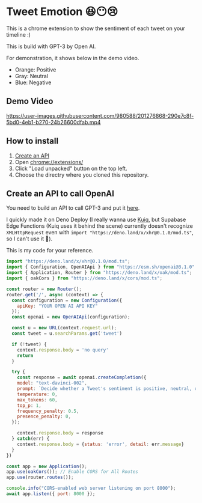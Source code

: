 # Tweet Emotion 😆😶😢

This is a chrome extension to show the sentiment of each tweet on your timeline :)

This is build with GPT-3 by Open AI.

For demonstration, it shows below in the demo video.
* Orange: Positive
* Gray: Neutral
* Blue: Negative

## Demo Video

https://user-images.githubusercontent.com/980588/201276868-290e7c8f-5bd0-4eb1-b270-24b26600dfab.mp4

## How to install

1. [Create an API](https://github.com/taishikato/Tweet-Emotion#create-an-api-to-call-openai)
2. Open [chrome://extensions/](chrome://extensions/)
3. Click "Load unpacked" button on the top left.
4. Choose the directry where you cloned this repository.

## Create an API to call OpenAI

You need to build an API to call GPT-3 and put it [here](https://github.com/taishikato/Tweet-Emotion/blob/main/content-script.js#L19).

I quickly made it on Deno Deploy (I really wanna use [Kuiq](https://kuiq.io/), but Supabase Edge Functions (Kuiq uses it behind the scene) currently doesn't recognize `XMLHttpRequest` even with `import "https://deno.land/x/xhr@0.1.0/mod.ts"`, so I can't use it 🥲).

This is my code for your reference.

```javascript
import "https://deno.land/x/xhr@0.1.0/mod.ts";
import { Configuration, OpenAIApi } from "https://esm.sh/openai@3.1.0"
import { Application, Router } from "https://deno.land/x/oak/mod.ts";
import { oakCors } from "https://deno.land/x/cors/mod.ts";

const router = new Router();
router.get('/', async (context) => {
  const configuration = new Configuration({
    apiKey: "YOUR OPEN AI API KEY"
  });
  const openai = new OpenAIApi(configuration);

  const u = new URL(context.request.url);
  const tweet = u.searchParams.get('tweet')

  if (!tweet) {
    context.response.body = 'no query'
    return
  }

  try {
    const response = await openai.createCompletion({
    model: "text-davinci-002",
    prompt: `Decide whether a Tweet's sentiment is positive, neutral, or negative.\n\nTweet: \"${tweet}\"\nSentiment:`,
    temperature: 0,
    max_tokens: 60,
    top_p: 1,
    frequency_penalty: 0.5,
    presence_penalty: 0,
  });

    context.response.body = response
  } catch(err) {
    context.response.body = {status: 'error', detail: err.message}
  }
})

const app = new Application();
app.use(oakCors()); // Enable CORS for All Routes
app.use(router.routes());

console.info("CORS-enabled web server listening on port 8000");
await app.listen({ port: 8000 });
```